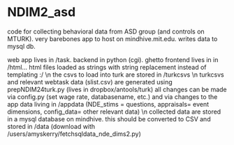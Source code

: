 NDIM2_asd
========

code for collecting behavioral data from ASD group (and controls on MTURK). very barebones app to host on mindhive.mit.edu. writes data to mysql db.

web app lives in /task. backend in python (cgi). ghetto frontend lives in in /html... html files loaded as strings with string replacement instead of templating :/ \n
the csvs to load into turk are stored in /turkcsvs \n
turkcsvs and relevant webtask data (slist.csv) are generated using prepNDIM24turk.py (lives in dropbox/antools/turk)
all changes can be made via config.py (set wage rate, databasename, etc.) and via changes to the  app data living in /appdata (NDE_stims = questions, appraisals= event dimensions, config_data= other relevant data) \n
collected data are stored in a mysql database on mindhive. this should be converted to CSV and stored in /data (download with /users/amyskerry/fetchsqldata_nde_dims2.py)

